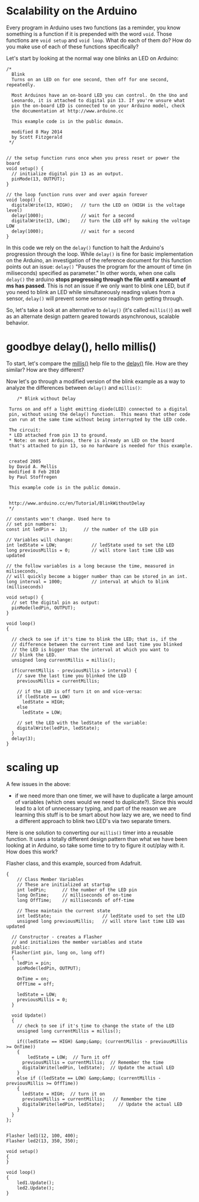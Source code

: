 # Scalability on the Arduino

Every program in Arduino uses two functions (as a reminder, you know something is a function if it is prepended with the word `void`. Those functions are `void setup` and `void loop`. What do each of them do? How do you make use of each of these functions specifically?

Let's start by looking at the normal way one blinks an LED on Arduino:

```
/*
  Blink
  Turns on an LED on for one second, then off for one second, repeatedly.

  Most Arduinos have an on-board LED you can control. On the Uno and
  Leonardo, it is attached to digital pin 13. If you're unsure what
  pin the on-board LED is connected to on your Arduino model, check
  the documentation at http://www.arduino.cc

  This example code is in the public domain.

  modified 8 May 2014
  by Scott Fitzgerald
 */


// the setup function runs once when you press reset or power the board
void setup() {
  // initialize digital pin 13 as an output.
  pinMode(13, OUTPUT);
}

// the loop function runs over and over again forever
void loop() {
  digitalWrite(13, HIGH);   // turn the LED on (HIGH is the voltage level)
  delay(1000);              // wait for a second
  digitalWrite(13, LOW);    // turn the LED off by making the voltage LOW
  delay(1000);              // wait for a second
}

```

In this code we rely on the `delay()` function to halt the Arduino's progression through the loop. While `delay()`  is fine for basic implementation on the Arduino, an investigation of the reference document for this function points out an issue: `delay()` "Pauses the program for the amount of time (in miliseconds) specified as parameter." In other words, when one calls `delay()` the arduino **stops progressing through the file until x amount of ms has passed**. This is not an issue if we only want to blink one LED, but if you need to blink an LED while simultaneously reading values from a sensor, `delay()` will prevent some sensor readings from getting through.

So, let's take a look at an alternative to `delay()` (it's called `millis()`) as well as an alternate design pattern geared towards asynchronous, scalable behavior.

# goodbye delay(), hello millis()

To start, let's compare the [millis()](https://www.arduino.cc/en/Reference/Millis) help file to the [delay()](https://www.arduino.cc/en/Reference/Delay) file. How are they similar? How are they different?


Now let's go through a modified version of the blink example  as a way to analyze the differences between `delay()` and `millis()`:

```
    /* Blink without Delay

 Turns on and off a light emitting diode(LED) connected to a digital
 pin, without using the delay() function.  This means that other code
 can run at the same time without being interrupted by the LED code.

 The circuit:
 * LED attached from pin 13 to ground.
 * Note: on most Arduinos, there is already an LED on the board
 that's attached to pin 13, so no hardware is needed for this example.


 created 2005
 by David A. Mellis
 modified 8 Feb 2010
 by Paul Stoffregen

 This example code is in the public domain.


 http://www.arduino.cc/en/Tutorial/BlinkWithoutDelay
 */

// constants won't change. Used here to
// set pin numbers:
const int ledPin =  13;      // the number of the LED pin

// Variables will change:
int ledState = LOW;             // ledState used to set the LED
long previousMillis = 0;        // will store last time LED was updated

// the follow variables is a long because the time, measured in miliseconds,
// will quickly become a bigger number than can be stored in an int.
long interval = 1000;           // interval at which to blink (milliseconds)

void setup() {
  // set the digital pin as output:
  pinMode(ledPin, OUTPUT);
}

void loop()
{

  // check to see if it's time to blink the LED; that is, if the
  // difference between the current time and last time you blinked
  // the LED is bigger than the interval at which you want to
  // blink the LED.
  unsigned long currentMillis = millis();

  if(currentMillis - previousMillis > interval) {
    // save the last time you blinked the LED
    previousMillis = currentMillis;

    // if the LED is off turn it on and vice-versa:
    if (ledState == LOW)
      ledState = HIGH;
    else
      ledState = LOW;

    // set the LED with the ledState of the variable:
    digitalWrite(ledPin, ledState);
  }
  delay(3);
}
```

# scaling up

A few issues in the above:
* if we need more than one timer, we will have to duplicate a large amount of variables (which ones would we need to duplicate?). Since this would lead to a lot of unnecessary typing, and part of the reason we are learning this stuff is to be smart about how lazy we are, we need to find a different approach to blink two LED's via two separate timers.

Here is one solution to converting our  `millis()` timer into a reusable function. It uses a totally different design pattern than what we have been looking at in Arduino, so take some time to try to figure it out/play with it. How does this work?

Flasher class, and this example, sourced from Adafruit.

```
{
	// Class Member Variables
	// These are initialized at startup
	int ledPin;      // the number of the LED pin
	long OnTime;     // milliseconds of on-time
	long OffTime;    // milliseconds of off-time

	// These maintain the current state
	int ledState;             		// ledState used to set the LED
	unsigned long previousMillis;  	// will store last time LED was updated

  // Constructor - creates a Flasher
  // and initializes the member variables and state
  public:
  Flasher(int pin, long on, long off)
  {
	ledPin = pin;
	pinMode(ledPin, OUTPUT);

	OnTime = on;
	OffTime = off;

	ledState = LOW;
	previousMillis = 0;
  }

  void Update()
  {
    // check to see if it's time to change the state of the LED
    unsigned long currentMillis = millis();

    if((ledState == HIGH) &amp;&amp; (currentMillis - previousMillis >= OnTime))
    {
    	ledState = LOW;  // Turn it off
      previousMillis = currentMillis;  // Remember the time
      digitalWrite(ledPin, ledState);  // Update the actual LED
    }
    else if ((ledState == LOW) &amp;&amp; (currentMillis - previousMillis >= OffTime))
    {
      ledState = HIGH;  // turn it on
      previousMillis = currentMillis;   // Remember the time
      digitalWrite(ledPin, ledState);	  // Update the actual LED
    }
  }
};


Flasher led1(12, 100, 400);
Flasher led2(13, 350, 350);

void setup()
{
}

void loop()
{
	led1.Update();
	led2.Update();
}
```
